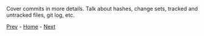 Cover commits in more details.
Talk about hashes, change sets, tracked and untracked files, git log, etc.

[Prev](05-branches.md) - [Home](../README.md) - [Next](07-thanks.md)
